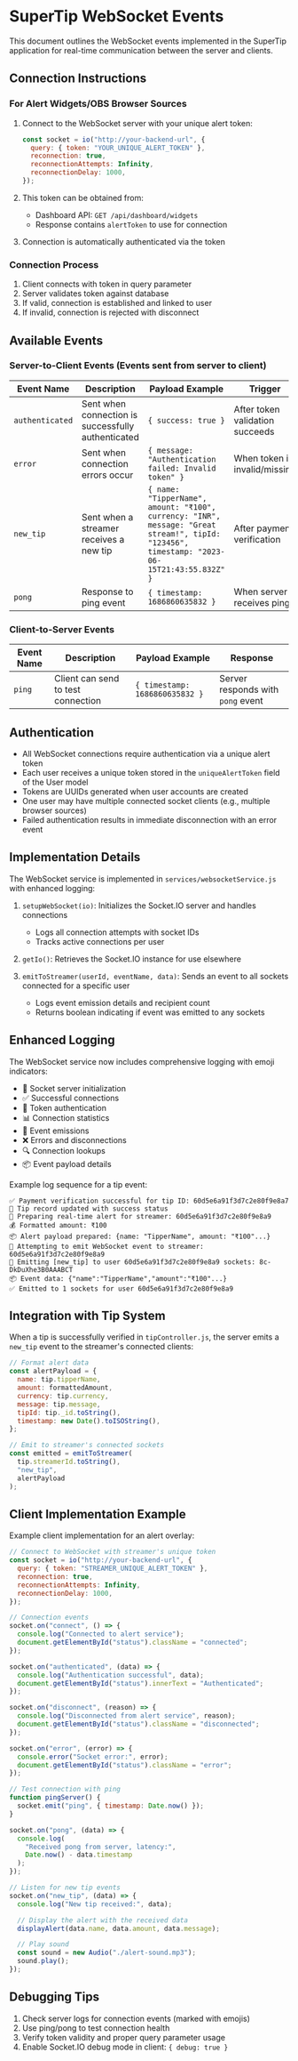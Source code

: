# SuperTip WebSocket Events

This document outlines the WebSocket events implemented in the SuperTip application for real-time communication between the server and clients.

## Connection Instructions

### For Alert Widgets/OBS Browser Sources

1. Connect to the WebSocket server with your unique alert token:

   ```javascript
   const socket = io("http://your-backend-url", {
     query: { token: "YOUR_UNIQUE_ALERT_TOKEN" },
     reconnection: true,
     reconnectionAttempts: Infinity,
     reconnectionDelay: 1000,
   });
   ```

2. This token can be obtained from:

   - Dashboard API: `GET /api/dashboard/widgets`
   - Response contains `alertToken` to use for connection

3. Connection is automatically authenticated via the token

### Connection Process

1. Client connects with token in query parameter
2. Server validates token against database
3. If valid, connection is established and linked to user
4. If invalid, connection is rejected with disconnect

## Available Events

### Server-to-Client Events (Events sent from server to client)

| Event Name      | Description                                        | Payload Example                                                                                                                             | Trigger                         |
| --------------- | -------------------------------------------------- | ------------------------------------------------------------------------------------------------------------------------------------------- | ------------------------------- |
| `authenticated` | Sent when connection is successfully authenticated | `{ success: true }`                                                                                                                         | After token validation succeeds |
| `error`         | Sent when connection errors occur                  | `{ message: "Authentication failed: Invalid token" }`                                                                                       | When token is invalid/missing   |
| `new_tip`       | Sent when a streamer receives a new tip            | `{ name: "TipperName", amount: "₹100", currency: "INR", message: "Great stream!", tipId: "123456", timestamp: "2023-06-15T21:43:55.832Z" }` | After payment verification      |
| `pong`          | Response to ping event                             | `{ timestamp: 1686860635832 }`                                                                                                              | When server receives ping       |

### Client-to-Server Events

| Event Name | Description                        | Payload Example                | Response                          |
| ---------- | ---------------------------------- | ------------------------------ | --------------------------------- |
| `ping`     | Client can send to test connection | `{ timestamp: 1686860635832 }` | Server responds with `pong` event |

## Authentication

- All WebSocket connections require authentication via a unique alert token
- Each user receives a unique token stored in the `uniqueAlertToken` field of the User model
- Tokens are UUIDs generated when user accounts are created
- One user may have multiple connected socket clients (e.g., multiple browser sources)
- Failed authentication results in immediate disconnection with an error event

## Implementation Details

The WebSocket service is implemented in `services/websocketService.js` with enhanced logging:

1. `setupWebSocket(io)`: Initializes the Socket.IO server and handles connections

   - Logs all connection attempts with socket IDs
   - Tracks active connections per user

2. `getIo()`: Retrieves the Socket.IO instance for use elsewhere

3. `emitToStreamer(userId, eventName, data)`: Sends an event to all sockets connected for a specific user
   - Logs event emission details and recipient count
   - Returns boolean indicating if event was emitted to any sockets

## Enhanced Logging

The WebSocket service now includes comprehensive logging with emoji indicators:

- 🔌 Socket server initialization
- ✅ Successful connections
- 🔑 Token authentication
- 📊 Connection statistics
- 📣 Event emissions
- ❌ Errors and disconnections
- 🔍 Connection lookups
- 📦 Event payload details

Example log sequence for a tip event:

```
✅ Payment verification successful for tip ID: 60d5e6a91f3d7c2e80f9e8a7
💾 Tip record updated with success status
🔔 Preparing real-time alert for streamer: 60d5e6a91f3d7c2e80f9e8a9
💰 Formatted amount: ₹100
📦 Alert payload prepared: {name: "TipperName", amount: "₹100"...}
📣 Attempting to emit WebSocket event to streamer: 60d5e6a91f3d7c2e80f9e8a9
📣 Emitting [new_tip] to user 60d5e6a91f3d7c2e80f9e8a9 sockets: 8c-DkDuXhe3B0AAABCT
📦 Event data: {"name":"TipperName","amount":"₹100"...}
✅ Emitted to 1 sockets for user 60d5e6a91f3d7c2e80f9e8a9
```

## Integration with Tip System

When a tip is successfully verified in `tipController.js`, the server emits a `new_tip` event to the streamer's connected clients:

```javascript
// Format alert data
const alertPayload = {
  name: tip.tipperName,
  amount: formattedAmount,
  currency: tip.currency,
  message: tip.message,
  tipId: tip._id.toString(),
  timestamp: new Date().toISOString(),
};

// Emit to streamer's connected sockets
const emitted = emitToStreamer(
  tip.streamerId.toString(),
  "new_tip",
  alertPayload
);
```

## Client Implementation Example

Example client implementation for an alert overlay:

```javascript
// Connect to WebSocket with streamer's unique token
const socket = io("http://your-backend-url", {
  query: { token: "STREAMER_UNIQUE_ALERT_TOKEN" },
  reconnection: true,
  reconnectionAttempts: Infinity,
  reconnectionDelay: 1000,
});

// Connection events
socket.on("connect", () => {
  console.log("Connected to alert service");
  document.getElementById("status").className = "connected";
});

socket.on("authenticated", (data) => {
  console.log("Authentication successful", data);
  document.getElementById("status").innerText = "Authenticated";
});

socket.on("disconnect", (reason) => {
  console.log("Disconnected from alert service", reason);
  document.getElementById("status").className = "disconnected";
});

socket.on("error", (error) => {
  console.error("Socket error:", error);
  document.getElementById("status").className = "error";
});

// Test connection with ping
function pingServer() {
  socket.emit("ping", { timestamp: Date.now() });
}

socket.on("pong", (data) => {
  console.log(
    "Received pong from server, latency:",
    Date.now() - data.timestamp
  );
});

// Listen for new tip events
socket.on("new_tip", (data) => {
  console.log("New tip received:", data);

  // Display the alert with the received data
  displayAlert(data.name, data.amount, data.message);

  // Play sound
  const sound = new Audio("./alert-sound.mp3");
  sound.play();
});
```

## Debugging Tips

1. Check server logs for connection events (marked with emojis)
2. Use ping/pong to test connection health
3. Verify token validity and proper query parameter usage
4. Enable Socket.IO debug mode in client: `{ debug: true }`

